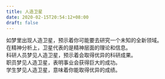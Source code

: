 ```yaml
---
title: 人造卫星
date: 2020-02-15T20:54:12+08:00
draft: false
---
```


如梦里出现人造卫星，预示着你可能要去研究一个未知的全新领域。<br>
在精神分析上，卫星代表的是精神层面的理论和信息。<br>
科研人员梦见人造卫星，预示着会取得优异的科研成果。<br>
职员梦见人造卫星，表明事业会获得巨大的成功。<br>
学生梦见人造卫星，意味着你能取得优异的成绩。<br>
